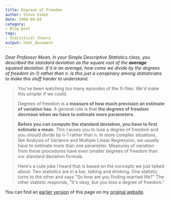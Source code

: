```yaml
---
title: Degrees of Freedom
author: Steve Simon
date: 1999-09-03
category: 
- Blog post
tags: 
- Statistical theory
output: html_document
---
```

*Dear Professor Mean, In your Simple Descriptive Statistics class, you
described the standard deviation as the square root of the **average**
squared deviation. If it is an average, how come we divide by the
degrees of freedom (n-1) rather than n. Is this just a conspiracy among
statisticians to make this stuff harder to understand.*

> You\'ve been watching too many episodes of the X-files. We\'d make
> this simpler if we could.
>
> Degrees of freedom is a **measure of how much precision an estimate of
> variation has**. A general rule is that **the degrees of freedom
> decrease when we have to estimate more parameters**.
>
> **Before you can compute the standard deviation, you have to first
> estimate a mean**. This causes you to lose a degree of freedom and you
> should divide by n-1 rather than n. In more complex situations, like
> Analysis of Variance and Multiple Linear Regression, we usually have
> to estimate more than one parameter. Measures of variation from these
> procedures have even smaller degrees of freedom than our standard
> deviation formula.
>
> Here\'s a cute joke I heard that is based on the concepts we just
> talked about. Two statistics are in a bar, talking and drinking. One
> statistic turns to the other and says \"So how are you finding married
> life?\" The other statistic responds, \"It\'s okay, but you lose a
> degree of freedom.\"

You can find an [earlier version](http://www.pmean.com/99/df.html) of this page on my [original website](http://www.pmean.com/original_site.html).

